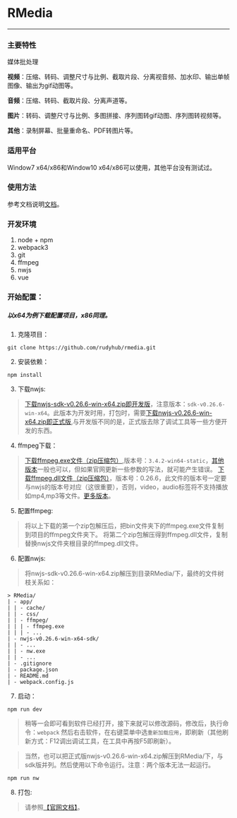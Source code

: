 # RMedia
***
### 主要特性

媒体批处理

**视频**：压缩、转码、调整尺寸与比例、截取片段、分离视音频、加水印、输出单帧图像、输出为gif动图等。

**音频**：压缩、转码、截取片段、分离声道等。

**图片**：转码、调整尺寸与比例、多图拼接、序列图转gif动图、序列图转视频等。

**其他**：录制屏幕、批量重命名、PDF转图片等。

### 适用平台
Window7 x64/x86和Window10 x64/x86可以使用，其他平台没有测试过。

### 使用方法
参考文档说明[文档](https://rudyhub.github.io/rmedia.html)。

### 开发环境
1. node + npm
2. webpack3
3. git
4. ffmpeg
5. nwjs
6. vue

### 开始配置：
##### 以x64为例下载配置项目，x86同理。

1. 克隆项目：
```
git clone https://github.com/rudyhub/rmedia.git
```
2. 安装依赖：
```
npm install
```

3. 下载nwjs:
> [下载nwjs-sdk-v0.26.6-win-x64.zip即开发版](https://dl.nwjs.io/v0.26.6/nwjs-sdk-v0.26.6-win-x64.zip)，注意版本：`sdk-v0.26.6-win-x64`。此版本为开发时用，打包时，需要[下载nwjs-v0.26.6-win-x64.zip即正式版](https://dl.nwjs.io/v0.26.6/nwjs-v0.26.6-win-x64.zip),与开发版不同的是，正式版去除了调试工具等一些方便开发的东西。

4. ffmpeg下载：
> [下载ffmpeg.exe文件（zip压缩包）](https://ffmpeg.zeranoe.com/builds/win64/static/ffmpeg-3.4.2-win64-static.zip),版本号：`3.4.2-win64-static`，[其他版本](https://ffmpeg.zeranoe.com/builds/win64/static)一般也可以，但如果官网更新一些参数的写法，就可能产生错误。
> [下载ffmpeg.dll文件（zip压缩包）](https://github.com/iteufel/nwjs-ffmpeg-prebuilt/releases/download/0.26.6/0.26.6-win-x64.zip)，版本号：0.26.6，此文件的版本号一定要与nwjs的版本号对应（这很重要），否则，video，audio标签将不支持播放如mp4,mp3等文件。[更多版本](https://github.com/iteufel/nwjs-ffmpeg-prebuilt/releases)。

5. 配置ffmpeg:
> 将以上下载的第一个zip包解压后，把bin文件夹下的ffmpeg.exe文件复制到项目的ffmpeg文件夹下。
> 将第二个zip包解压得到ffmpeg.dll文件，复制替换nwjs文件夹根目录的ffmpeg.dll文件。

6. 配置nwjs:
> 将nwjs-sdk-v0.26.6-win-x64.zip解压到目录RMedia/下，最终的文件树枝关系如：
```
> RMedia/
| - app/
| | - cache/
| | - css/
| | - ffmpeg/
| | | - ffmpeg.exe
| | | - ...
| - nwjs-v0.26.6-win-x64-sdk/
| | - ...
| | - nw.exe
| | - ...
| - .gitignore
| - package.json
| - README.md
| - webpack.config.js
 ```
7. 启动：
```
npm run dev
```
>稍等一会即可看到软件已经打开，接下来就可以修改源码，修改后，执行命令：`webpack`
然后右击软件，在右键菜单中选`重新加载应用`，即刷新（其他刷新方式：F12调出调试工具，在工具中再按F5即刷新）。

>当然，也可以把正式版nwjs-v0.26.6-win-x64.zip解压到RMedia/下，与sdk版并列。然后使用以下命令运行。注意：两个版本无法一起运行。

```
npm run nw
```

8. 打包:
>请参照[【官网文档】](http://docs.nwjs.io/en/latest/For%20Users/Package%20and%20Distribute/#package-and-distribute)。
